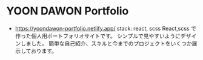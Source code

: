 # YOON DAWON Portfolio

- https://yoondawon-portfolio.netlify.app/
  stack: react, scss
  React,scss で作った個人用ポートフォリオサイトです。
  シンプルで見やすいようにデザインしました。
  簡単な自己紹介、スキルと今までのプロジェクトをいくつか展示しております。
